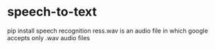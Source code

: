# speech-to-text
pip install speech recognition
ress.wav is an audio file in which google accepts only .wav audio files
